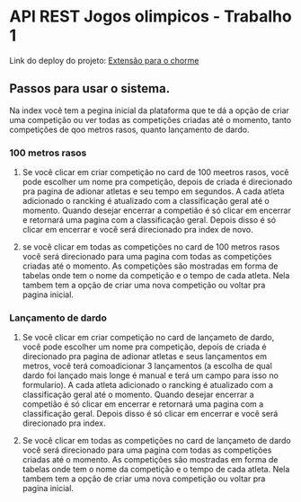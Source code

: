 # API REST Jogos olimpicos - Trabalho 1

Link do deploy do projeto: 
<a href="https://safe-dusk-89665.herokuapp.com/index.php">Extensão para o chorme</a> <br>

## Passos para usar o sistema.

Na index você tem a pegina inicial da plataforma que te dá a opção de criar uma competição ou ver todas as competições criadas até o momento, tanto competições de qoo metros rasos, quanto lançamento de dardo.

### 100 metros rasos

1. Se você clicar em criar competição no card de 100 meetros rasos, você pode escolher um nome pra competição, depois de criada é direcionado pra pagina de adionar atletas e seu tempo em segundos. A cada atleta adicionado o rancking é atualizado com a classificação geral até o momento. Quando desejar encerrar a competião é só clicar em encerrar e retornará uma pagina com a classificação geral. Depois disso é só clicar em encerrar e você será direcionado pra index de novo.

2. se você clicar em todas as competições no card de 100 metros rasos você será direcionado para uma pagina com todas as competições criadas até o momento. As competições são mostradas em forma de tabelas onde tem o nome da competição e o tempo de cada atleta. Nela tambem tem a opção de criar uma nova competição ou voltar pra pagina inicial.


### Lançamento de dardo

1. Se você clicar em criar competição no card de lançameto de dardo, você pode escolher um nome pra competição, depois de criada é direcionado pra pagina de adionar atletas e seus lançamentos em metros, você terá comoadicionar 3 lançamentos (a escolha de qual dardo foi lançado mais longe é manual e terá um campo para isso no formulario). A cada atleta adicionado o rancking é atualizado com a classificação geral até o momento. Quando desejar encerrar a competião é só clicar em encerrar e retornará uma pagina com a classificação geral. Depois disso é só clicar em encerrar e você será direcionado pra index.

2. Se você clicar em todas as competições no card de lançameto de dardo você será direcionado para uma pagina com todas as competições criadas até o momento. As competições são mostradas em forma de tabelas onde tem o nome da competição e o tempo de cada atleta. Nela tambem tem a opção de criar uma nova competição ou voltar pra pagina inicial.